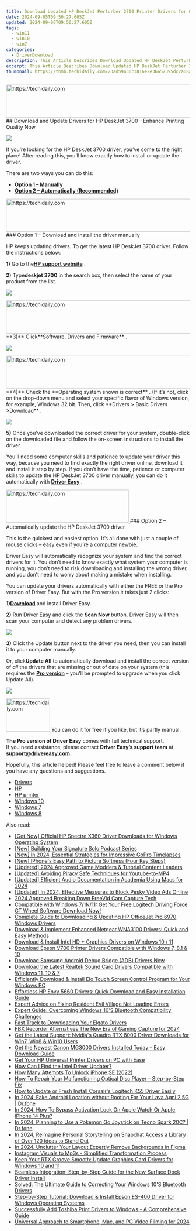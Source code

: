 ```yaml
---
title: Download Updated HP DeskJet Perturber 2700 Printer Drivers for Optimal Performance
date: 2024-09-05T09:50:27.605Z
updated: 2024-09-06T09:50:27.605Z
tags:
  - win11
  - win10
  - win7
categories:
  - DriverDownload
description: This Article Describes Download Updated HP DeskJet Perturber 2700 Printer Drivers for Optimal Performance
excerpt: This Article Describes Download Updated HP DeskJet Perturber 2700 Printer Drivers for Optimal Performance
thumbnail: https://thmb.techidaily.com/23ad59430c3816e2e36652395dc2a68a894960015b3592df3123a75b3262e184.jpg
---
```


<!-- affiliate ads begin -->
<a href="https://unicoeye.pxf.io/c/5597632/2134497/18498" target="_top" id="2134497">
  <img src="//a.impactradius-go.com/display-ad/18498-2134497" border="0" alt="https://techidaily.com" width="728" height="90"/>
</a>
<img height="0" width="0" src="https://unicoeye.pxf.io/i/5597632/2134497/18498" style="position:absolute;visibility:hidden;" border="0" />
<!-- affiliate ads end -->
## Download and Update Drivers for HP DeskJet 3700 - Enhance Printing Quality Now

![](https://images.drivereasy.com/wp-content/uploads/2019/10/2019-10-31_11-39-38-1.jpg)

 If you’re looking for the HP DeskJet 3700 driver, you’ve come to the right place! After reading this, you’ll know exactly how to install or update the driver.

There are two ways you can do this:

* **[Option 1 – Manually](https://tools.techidaily.com/drivereasy/download/)**
* **[Option 2 – Automatically (Recommended)](https://www.drivereasy.com/knowledge/solved-hp-deskjet-3700-driver-issues-quickly-easily/#b)**

<!-- affiliate ads begin -->
<a href="https://bluettius.sjv.io/c/5597632/2139123/17108" target="_top" id="2139123">
  <img src="//a.impactradius-go.com/display-ad/17108-2139123" border="0" alt="https://techidaily.com" width="728" height="90"/>
</a>
<img height="0" width="0" src="https://bluettius.sjv.io/i/5597632/2139123/17108" style="position:absolute;visibility:hidden;" border="0" />
<!-- affiliate ads end -->
### Option 1 – Download and install the driver manually

 HP keeps updating drivers. To get the latest HP DeskJet 3700 driver. Follow the instructions below:

**1)** Go to the[**HP support website**](https://support.hp.com/us-en) .

**2)** Type**deskjet 3700** in the search box, then select the name of your product from the list.

![](https://images.drivereasy.com/wp-content/uploads/2020/08/deskjet-3700-.jpg)

<!-- affiliate ads begin -->
<a href="https://unicoeye.pxf.io/c/5597632/2134237/18498" target="_top" id="2134237">
  <img src="//a.impactradius-go.com/display-ad/18498-2134237" border="0" alt="https://techidaily.com" width="728" height="90"/>
</a>
<img height="0" width="0" src="https://unicoeye.pxf.io/i/5597632/2134237/18498" style="position:absolute;visibility:hidden;" border="0" />
<!-- affiliate ads end -->
**3)** Click**Software, Drivers and Firmware** .

![](https://images.drivereasy.com/wp-content/uploads/2020/08/deskjet-3700-driver.jpg)

<!-- affiliate ads begin -->
<a href="https://ephamedtechinc.pxf.io/c/5597632/2137208/26400" target="_top" id="2137208">
  <img src="//a.impactradius-go.com/display-ad/26400-2137208" border="0" alt="https://techidaily.com" width="728" height="90"/>
</a>
<img height="0" width="0" src="https://ephamedtechinc.pxf.io/i/5597632/2137208/26400" style="position:absolute;visibility:hidden;" border="0" />
<!-- affiliate ads end -->
**4)** Check the **Operating system shown is correct** . (If it’s not, click on the drop-down menu and select your specific flavor of Windows version, for example, Windows 32 bit. Then, click **Drivers > Basic Drivers >Download** .

![](https://images.drivereasy.com/wp-content/uploads/2020/08/deskjet-3700-driver-2.jpg)

**5)** Once you’ve downloaded the correct driver for your system, double-click on the downloaded file and follow the on-screen instructions to install the driver.

 You’ll need some computer skills and patience to update your driver this way, because you need to find exactly the right driver online, download it and install it step by step. If you don’t have the time, patience or computer skills to update the HP DeskJet 3700 driver manually, you can do it automatically with **[Driver Easy](https://tools.techidaily.com/drivereasy/download/)**  .

<!-- affiliate ads begin -->
<a href="https://aligracehair.sjv.io/c/5597632/2135402/19272" target="_top" id="2135402">
  <img src="//a.impactradius-go.com/display-ad/19272-2135402" border="0" alt="https://techidaily.com" width="336" height="90"/>
</a>
<img height="0" width="0" src="https://aligracehair.sjv.io/i/5597632/2135402/19272" style="position:absolute;visibility:hidden;" border="0" />
<!-- affiliate ads end -->
### Option 2 – Automatically update the HP DeskJet 3700 driver

 This is the quickest and easiest option. It’s all done with just a couple of mouse clicks – easy even if you’re a computer newbie.

 Driver Easy will automatically recognize your system and find the correct drivers for it. You don’t need to know exactly what system your computer is running, you don’t need to risk downloading and installing the wrong driver, and you don’t need to worry about making a mistake when installing.

 You can update your drivers automatically with either the FREE or the Pro version of Driver Easy. But with the Pro version it takes just 2 clicks:

 **1)[Download](https://tools.techidaily.com/drivereasy/download/)**  and install Driver Easy.

**2)** Run Driver Easy and click the **Scan Now** button. Driver Easy will then scan your computer and detect any problem drivers.

![](https://images.drivereasy.com/wp-content/uploads/2019/10/2019-10-31_11-39-25.jpg)

**3)**  Click the Update button next to the driver you need, then you can install it to your computer manually.

 Or, click**Update All** to automatically download and install the correct version of _all_  the drivers that are missing or out of date on your system (this requires the **[Pro version](https://tools.techidaily.com/drivereasy/download/)**  – you’ll be prompted to upgrade when you click Update All).

![](https://images.drivereasy.com/wp-content/uploads/2019/10/2019-10-31_11-39-34.jpg)

<!-- affiliate ads begin -->
<a href="https://aligracehair.sjv.io/c/5597632/2135350/19272" target="_top" id="2135350">
  <img src="//a.impactradius-go.com/display-ad/19272-2135350" border="0" alt="https://techidaily.com" width="120" height="90"/>
</a>
<img height="0" width="0" src="https://aligracehair.sjv.io/i/5597632/2135350/19272" style="position:absolute;visibility:hidden;" border="0" />
<!-- affiliate ads end -->
 You can do it for free if you like, but it’s partly manual.

**The Pro version of Driver Easy** comes with full technical support.  
 If you need assistance, please contact **Driver Easy’s support team** at **[support@drivereasy.com](https://tools.techidaily.com/drivereasy/download/) .**

 Hopefully, this article helped! Please feel free to leave a comment below if you have any questions and suggestions.

* [Drivers](https://tools.techidaily.com/drivereasy/download/)
* [HP](https://tools.techidaily.com/drivereasy/download/)
* [HP printer](https://tools.techidaily.com/drivereasy/download/)
* [Windows 10](https://tools.techidaily.com/drivereasy/download/)
* [Windows 7](https://tools.techidaily.com/drivereasy/download/)
* [Windows 8](https://tools.techidaily.com/drivereasy/download/)

<ins class="adsbygoogle"
     style="display:block"
     data-ad-format="autorelaxed"
     data-ad-client="ca-pub-7571918770474297"
     data-ad-slot="1223367746"></ins>



<ins class="adsbygoogle"
     style="display:block"
     data-ad-client="ca-pub-7571918770474297"
     data-ad-slot="8358498916"
     data-ad-format="auto"
     data-full-width-responsive="true"></ins>

<span class="atpl-alsoreadstyle">Also read:</span>
<div><ul>
<li><a href="https://win-dash.techidaily.com/get-now-official-hp-spectre-x360-driver-downloads-for-windows-operating-system/"><u>[Get Now] Official HP Spectre X360 Driver Downloads for Windows Operating System</u></a></li>
<li><a href="https://extra-resources.techidaily.com/new-building-your-signature-solo-podcast-series/"><u>[New] Building Your Signature Solo Podcast Series</u></a></li>
<li><a href="https://fox-helps.techidaily.com/new-in-2024-essential-strategies-for-impressive-gopro-timelapses/"><u>[New] In 2024, Essential Strategies for Impressive GoPro Timelapses</u></a></li>
<li><a href="https://extra-guidance.techidaily.com/new-iphones-easy-path-to-picture-softness-four-key-steps/"><u>[New] IPhone's Easy Path to Picture Softness (Four Key Steps)</u></a></li>
<li><a href="https://eaxpv-info.techidaily.com/updated-2024-approved-game-modders-and-tutorial-content-leaders/"><u>[Updated] 2024 Approved  Game Modders & Tutorial Content Leaders</u></a></li>
<li><a href="https://youtube-zero.techidaily.com/ed-avoiding-piracy-safe-techniques-for-youtube-to-mp4/"><u>[Updated] Avoiding Piracy  Safe Techniques for Youtube-to-MP4</u></a></li>
<li><a href="https://digital-screen-recording.techidaily.com/updated-efficient-audio-documentation-in-academia-using-macs-for-2024/"><u>[Updated] Efficient Audio Documentation in Academia Using Macs for 2024</u></a></li>
<li><a href="https://facebook-video-recording.techidaily.com/updated-in-2024-effective-measures-to-block-pesky-video-ads-online/"><u>[Updated] In 2024, Effective Measures to Block Pesky Video Ads Online</u></a></li>
<li><a href="https://digital-screen-recording.techidaily.com/2024-approved-breaking-down-freevid-cam-capture-tech/"><u>2024 Approved  Breaking Down FreeVid Cam Capture Tech</u></a></li>
<li><a href="https://win-dash.techidaily.com/compatible-with-windows-71n11-get-your-free-logitech-driving-force-gt-wheel-software-download-now/"><u>Compatible with Windows 7/1N/11: Get Your Free Logitech Driving Force GT Wheel Software Download Now!</u></a></li>
<li><a href="https://win-dash.techidaily.com/complete-guide-to-downloading-and-updating-hp-officejet-pro-6970-windows-drivers/"><u>Complete Guide to Downloading & Updating HP OfficeJet Pro 6970 Windows Drivers</u></a></li>
<li><a href="https://win-amazing.techidaily.com/download-and-implement-enhanced-netgear-wna3100-drivers-quick-and-easy-methods/"><u>Download & Implement Enhanced Netgear WNA3100 Drivers: Quick and Easy Methods</u></a></li>
<li><a href="https://win-dash.techidaily.com/download-and-install-intel-hd-plus-graphics-drivers-on-windows-10-11/"><u>Download & Install Intel HD + Graphics Drivers on Windows 10 / 11</u></a></li>
<li><a href="https://win-dash.techidaily.com/1722978411968-download-epson-v700-printer-drivers-compatible-with-windows-7-81-and-10/"><u>Download Epson V700 Printer Drivers Compatible with Windows 7, 8.1 & 10</u></a></li>
<li><a href="https://win-dash.techidaily.com/download-samsung-android-debug-bridge-adb-drivers-now/"><u>Download Samsung Android Debug Bridge (ADB) Drivers Now</u></a></li>
<li><a href="https://win-dash.techidaily.com/download-the-latest-realtek-sound-card-drivers-compatible-with-windows-11-10-and-7/"><u>Download the Latest Realtek Sound Card Drivers Compatible with Windows 11, 10 & 7</u></a></li>
<li><a href="https://win-dash.techidaily.com/efficiently-download-and-install-elo-touch-screen-control-program-for-your-windows-pc/"><u>Efficiently Download & Install Elo Touch Screen Control Program for Your Windows PC</u></a></li>
<li><a href="https://win-dash.techidaily.com/effortless-hp-envy-5660-drivers-quick-download-and-easy-installation-guide/"><u>Effortless HP Envy 5660 Drivers: Quick Download and Easy Installation Guide</u></a></li>
<li><a href="https://win-able.techidaily.com/expert-advice-on-fixing-resident-evil-village-not-loading-errors/"><u>Expert Advice on Fixing Resident Evil Village Not Loading Errors</u></a></li>
<li><a href="https://win-dash.techidaily.com/expert-guide-overcoming-windows-10s-bluetooth-compatibility-challenges/"><u>Expert Guide: Overcoming Windows 10'S Bluetooth Compatibility Challenges</u></a></li>
<li><a href="https://win-dash.techidaily.com/1722973394003-fast-track-to-downloading-your-elgato-drivers/"><u>Fast Track to Downloading Your Elgato Drivers</u></a></li>
<li><a href="https://remote-screen-capture.techidaily.com/fbx-recorder-alternatives-the-new-era-of-gaming-capture-for-2024/"><u>FBX Recorder Alternatives  The New Era of Gaming Capture for 2024</u></a></li>
<li><a href="https://win-dash.techidaily.com/get-the-latest-support-nvidias-quadro-rtx-8000-driver-downloads-for-win7-win8-and-win10-users/"><u>Get the Latest Support: Nvidia's Quadro RTX 8000 Driver Downloads for Win7, Win8 & Win10 Users</u></a></li>
<li><a href="https://win-dash.techidaily.com/get-the-newest-canon-mg3000-drivers-installed-today-easy-download-guide/"><u>Get the Newest Canon MG3000 Drivers Installed Today – Easy Download Guide</u></a></li>
<li><a href="https://win-dash.techidaily.com/get-your-hp-universal-printer-drivers-on-pc-with-ease/"><u>Get Your HP Universal Printer Drivers on PC with Ease</u></a></li>
<li><a href="https://win-dash.techidaily.com/how-can-i-find-the-intel-driver-updater/"><u>How Can I Find the Intel Driver Updater?</u></a></li>
<li><a href="https://ios-unlock.techidaily.com/how-many-attempts-to-unlock-iphone-se-2022-by-drfone-ios/"><u>How Many Attempts To Unlock iPhone SE (2022)</u></a></li>
<li><a href="https://tech-recovery.techidaily.com/how-to-repair-your-malfunctioning-optical-disc-player-step-by-step-fix/"><u>How To Repair Your Malfunctioning Optical Disc Player – Step-by-Step Fix</u></a></li>
<li><a href="https://win-dash.techidaily.com/how-to-update-or-fresh-install-corsairs-logitech-k55-driver-easily/"><u>How to Update or Fresh Install Corsair's Logitech K55 Driver Easily</u></a></li>
<li><a href="https://android-location.techidaily.com/in-2024-fake-android-location-without-rooting-for-your-lava-agni-2-5g-drfone-by-drfone-virtual/"><u>In 2024, Fake Android Location without Rooting For Your Lava Agni 2 5G | Dr.fone</u></a></li>
<li><a href="https://activate-lock.techidaily.com/in-2024-how-to-bypass-activation-lock-on-apple-watch-or-apple-iphone-14-plus-by-drfone-ios/"><u>In 2024, How To Bypass Activation Lock On Apple Watch Or Apple iPhone 14 Plus?</u></a></li>
<li><a href="https://android-pokemon-go.techidaily.com/in-2024-planning-to-use-a-pokemon-go-joystick-on-tecno-spark-20c-drfone-by-drfone-virtual-android/"><u>In 2024, Planning to Use a Pokemon Go Joystick on Tecno Spark 20C? | Dr.fone</u></a></li>
<li><a href="https://snapchat-videos.techidaily.com/in-2024-reimagine-personal-storytelling-on-snapchat-access-a-library-of-over-120-ideas-to-stand-out/"><u>In 2024, Reimagine Personal Storytelling on Snapchat  Access a Library of Over 120 Ideas to Stand Out</u></a></li>
<li><a href="https://some-approaches.techidaily.com/in-2024-unclutter-your-layout-expertly-remove-backgrounds-in-figma/"><u>In 2024, Unclutter Your Layout  Expertly Remove Backgrounds in Figma</u></a></li>
<li><a href="https://instagram-video-recordings.techidaily.com/instagram-visuals-to-mp3s-simplified-transformation-process/"><u>Instagram Visuals to Mp3s - Simplified Transformation Process</u></a></li>
<li><a href="https://win-dash.techidaily.com/keep-your-rtx-groove-smooth-update-graphics-card-drivers-for-windows-10-and-11/"><u>Keep Your RTX Groove Smooth: Update Graphics Card Drivers for Windows 10 and 11</u></a></li>
<li><a href="https://win-dash.techidaily.com/seamless-integration-step-by-step-guide-for-the-new-surface-dock-driver-install/"><u>Seamless Integration: Step-by-Step Guide for the New Surface Dock Driver Install</u></a></li>
<li><a href="https://win-dash.techidaily.com/solved-the-ultimate-guide-to-correcting-your-windows-10s-bluetooth-drivers/"><u>Solved: The Ultimate Guide to Correcting Your Windows 10'S Bluetooth Drivers</u></a></li>
<li><a href="https://win-dash.techidaily.com/step-by-step-tutorial-download-and-install-epson-es-400-driver-for-windows-operating-systems/"><u>Step-by-Step Tutorial: Download & Install Epson ES-400 Driver for Windows Operating Systems</u></a></li>
<li><a href="https://win-dash.techidaily.com/successfully-add-toshiba-print-drivers-to-windows-a-comprehensive-guide/"><u>Successfully Add Toshiba Print Drivers to Windows - A Comprehensive Guide</u></a></li>
<li><a href="https://screen-capture.techidaily.com/universal-approach-to-smartphone-mac-and-pc-video-filming-for-2024/"><u>Universal Approach to Smartphone, Mac, and PC Video Filming for 2024</u></a></li>
</ul></div>
